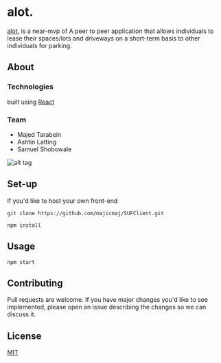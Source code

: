 # alot.

[alot.](http://alotalot.surge.sh/) is a near-mvp of A peer to peer application that allows individuals to lease their spaces/lots and driveways on a short-term basis to other individuals for parking.

## About
### Technologies
built using [React](https://reactjs.org/)

### Team
+ Majed Tarabein
+ Ashtin Latting
+ Samuel Shobowale 

![alt tag](https://i.imgur.com/KvDQy4G.png)

## Set-up
If you'd like to host your own front-end
```
git clone https://github.com/majicmaj/SUFClient.git
```
```
npm install
```
## Usage
```
npm start
```

## Contributing
Pull requests are welcome. If you have major changes you'd like to see implemented, please open an issue describing the changes so we can discuss it.

## License
[MIT](https://choosealicense.com/licenses/mit/)
